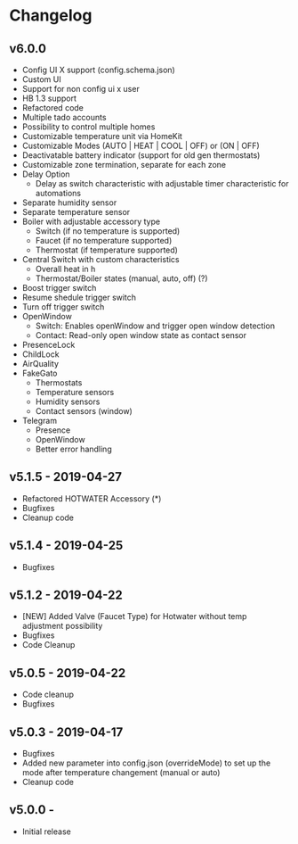 # Changelog


## v6.0.0
- Config UI X support (config.schema.json)
- Custom UI
- Support for non config ui x user
- HB 1.3 support
- Refactored code
- Multiple tado accounts
- Possibility to control multiple homes
- Customizable temperature unit via HomeKit
- Customizable Modes (AUTO | HEAT | COOL | OFF) or (ON | OFF)
- Deactivatable battery indicator (support for old gen thermostats)
- Customizable zone termination, separate for each zone
- Delay Option
  - Delay as switch characteristic with adjustable timer characteristic for automations
- Separate humidity sensor
- Separate temperature sensor
- Boiler with adjustable accessory type
  - Switch (if no temperature is supported)
  - Faucet (if no temperature supported)
  - Thermostat (if temperature supported)
- Central Switch with custom characteristics
  - Overall heat in h
  - Thermostat/Boiler states (manual, auto, off) (?)
- Boost trigger switch
- Resume shedule trigger switch
- Turn off trigger switch
- OpenWindow
  - Switch: Enables openWindow and trigger open window detection
  - Contact: Read-only open window state as contact sensor
- PresenceLock
- ChildLock
- AirQuality
- FakeGato
  - Thermostats
  - Temperature sensors
  - Humidity sensors
  - Contact sensors (window)
- Telegram
  - Presence
  - OpenWindow
  - Better error handling

## v5.1.5 - 2019-04-27
- Refactored HOTWATER Accessory (*)
- Bugfixes
- Cleanup code


## v5.1.4 - 2019-04-25
- Bugfixes


## v5.1.2 - 2019-04-22
- [NEW] Added Valve (Faucet Type) for Hotwater without temp adjustment possibility
- Bugfixes
- Code Cleanup


## v5.0.5 - 2019-04-22
- Code cleanup
- Bugfixes


## v5.0.3 - 2019-04-17
- Bugfixes
- Added new parameter into config.json (overrideMode) to set up the mode after temperature changement (manual or auto)
- Cleanup code

## v5.0.0 - 
- Initial release

